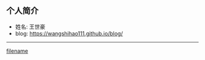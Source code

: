 ## 个人简介

- 姓名: 王世豪
- blog: https://wangshihao111.github.io/blog/

---

[filename](./_sidebar.md ':include')
